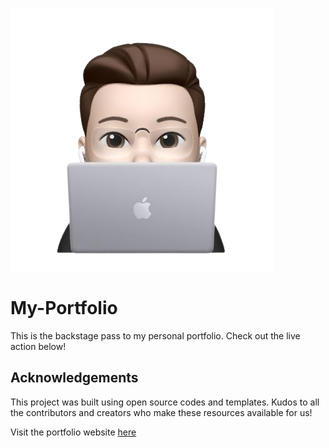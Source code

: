 ![Logo](public/images/logo.png)

# My-Portfolio
This is the backstage pass to my personal portfolio. Check out the live action below!

## Acknowledgements
This project was built using open source codes and templates. Kudos to all the contributors and creators who make these resources available for us!

Visit the portfolio website [here](https://www.suyogkadariya.com.np)
